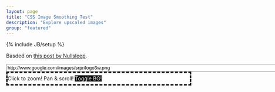 ```yaml
---
layout: page
title: "CSS Image Smoothing Test"
description: "Explore upscaled images"
group: "featured"
---
```

{% include JB/setup %}
<script src="//ajax.googleapis.com/ajax/libs/jquery/1.8.1/jquery.min.js"> </script>
<style>
@keyframes myfirst
{
from {background: #00ff00;}
to {background: #ff00ff;}
}

@-moz-keyframes myfirst /* Firefox */
{
from {background: #00ff00;}
to {background: #ff00ff;}
}

@-webkit-keyframes myfirst /* Safari and Chrome */
{
from {background: #00ff00;}
to {background: #ff00ff;}
}

@-o-keyframes myfirst /* Opera */
{
from {background: #00ff00;}
to {background: #ff00ff;}
}
.raster { 
	image-rendering: optimizeSpeed;             /* FUCK SMOOTHING, GIVE ME SPEED  */
 	image-rendering: -moz-crisp-edges;          /* Firefox                        */
 	image-rendering: -o-crisp-edges;            /* Opera                          */
 	image-rendering: -webkit-optimize-contrast; /* Chrome (and eventually Safari) */
 	image-rendering: optimize-contrast;         /* CSS3 Proposed                  */
 	-ms-interpolation-mode: nearest-neighbor;   /* IE8+                           */
}
.bucket:hover  {
animation: myfirst 1s;
-moz-animation: myfirst 1s; /* Firefox */
-webkit-animation: myfirst 1s; /* Safari and Chrome */
-o-animation: myfirst 1s; /* Opera */
animation-iteration-count:infinite;
-moz-animation-iteration-count:infinite; /* Firefox */
-webkit-animation-iteration-count:infinite; /*Safari and Chrome*/
-o-animation-iteration-count:infinite; /* Opera */
}
.sandbox {
  border: 4px dashed;
  overflow:scroll;
  max-width: 100%;
  background: #eee;
  line-height: 0px;
  background:white
}
.playground a {
  background: white;
  color: blue;
}
.dark {
  background:black !important;
  color: white !important;
}
.sandbox.huge {
  position: absolute;
  left: 0px;
  width:100%;
}
.bucket {
  padding: 0;
  spacing: 0;
  margin: 0;
  overflow:scroll;
}
.sandbox span {
  line-height: 22pt;
}
</style>
Basded on [this post by Nullsleep](http://nullsleep.tumblr.com/post/16417178705/how-to-disable-image-smoothing-in-modern-web-browsers).
<form class="playground">
  <input class="url" type="text" name="url" value="http://www.google.com/images/srpr/logo3w.png" size="100" />
  <div class="sandbox">
<span>Click to zoom! Pan &amp; scroll! <a class="dark">Toggle BG!</a></span>
    <div class="bucket">
      <img class="img raster">
    </div><div class="bucket">
      <img class="img">
    </div>
  </div>
</form>
<script>
var zoom = 1;
var hash = window.location.hash.replace("#",'');
window.location.hash = hash;
if(hash) {
  $(".url").val(hash); 
}
var f = function() {
  zoom = 1;
  if(this.value) {
    val =this.value.replace("#",'');
    $(".playground .img").attr('src',val);
    window.location.replace('#','');
    window.location+=val;
  }
  c();
  return false;
}
var c = function() {
  zoom++;
  zoom%=8
  var zoom_real = 25 * Math.pow(2,zoom);
  $('.playground .img').css('zoom', zoom_real+"%");
  if( $('.raster').width() * zoom_real/100 >= $('.playground').width()-25 ) {
    $('.sandbox').addClass('huge');
  } else {
    $('.sandbox').removeClass('huge');
  }
}
$('.playground').submit(f);
$('.bucket').click(c);
$(".sandbox").css("max-width", $(window).width()-10 + "px" );
$(".bucket").css("max-height", ($(window).height()-200)/2 + "px" );
$("input.url").change(f).change();
$(".dark").click(function(){$(".sandbox").toggleClass('dark'); $(this).toggleClass('dark'); return false; }); 
</script>
